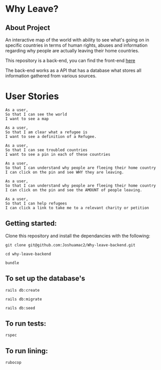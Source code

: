 # Why Leave?

## About Project

An interactive map of the world with ability to see what's going on in specific countries in terms of human rights, abuses and information regarding why people are actually leaving their home countries.  

This repository is a back-end, you can find the front-end [here](https://github.com/timcastillogill/Why_Leave_Front_End/tree/main)

The back-end works as a API that has a database what stores all information gathered from various sources.  

# User Stories

```
As a user,
So that I can see the world
I want to see a map
```
```
As a user,
So that I am clear what a refugee is
I want to see a definition of a Refugee.
```
```
As a user,
So that I can see troubled countries
I want to see a pin in each of these countries
```
```
As a user,
So that I can understand why people are fleeing their home country
I can click on the pin and see WHY they are leaving.
```
```
As a user,
So that I can understand why people are fleeing their home country
I can click on the pin and see the AMOUNT of people leaving.
```
```
As a user,
So that I can help refugees
I can click a link to take me to a relevant charity or petition
```

## Getting started:
Clone this repository and install the dependancies with the following:
```
git clone git@github.com:Joshuamac2/Why-leave-backend.git
```
```
cd why-leave-backend
```
```
bundle
```
## To set up the database's
```
rails db:create
```
```
rails db:migrate
```
```
rails db:seed
```

## To run tests:
```
rspec
```

## To run lining:
```
rubocop

```
